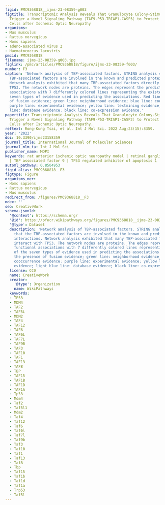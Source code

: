 ```yaml
---
figid: PMC9368818__ijms-23-08359-g003
figtitle: Transcriptomic Analysis Reveals That Granulocyte Colony-Stimulating Factor
  Trigger a Novel Signaling Pathway (TAF9-P53-TRIAP1-CASP3) to Protect Retinal Ganglion
  Cells after Ischemic Optic Neuropathy
organisms:
- Mus musculus
- Rattus norvegicus
- Homo sapiens
- adeno-associated virus 2
- Haematococcus lacustris
pmcid: PMC9368818
filename: ijms-23-08359-g003.jpg
figlink: /pmc/articles/PMC9368818/figure/ijms-23-08359-f003/
number: F3
caption: 'Network analysis of TBP-associated factors. STRING analysis shows that the
  TBP-associated factors are involved in the known and predicted protein–protein interactions.
  Network analysis exhibited that many TBP-associated factors directly interact with
  TP53. The network nodes are proteins. The edges represent the predicted functional
  associations with 7 differently colored lines representing the existence of the
  seven types of evidence used in predicting the associations. Red line: the presence
  of fusion evidence; green line: neighborhood evidence; blue line: cooccurrence evidence;
  purple line: experimental evidence; yellow line: textmining evidence; light blue
  line: database evidence; black line: co-expression evidence.'
papertitle: Transcriptomic Analysis Reveals That Granulocyte Colony-Stimulating Factor
  Trigger a Novel Signaling Pathway (TAF9-P53-TRIAP1-CASP3) to Protect Retinal Ganglion
  Cells after Ischemic Optic Neuropathy.
reftext: Rong-Kung Tsai, et al. Int J Mol Sci. 2022 Aug;23(15):8359.
year: '2022'
doi: 10.3390/ijms23158359
journal_title: International Journal of Molecular Sciences
journal_nlm_ta: Int J Mol Sci
publisher_name: MDPI
keywords: rat anterior ischemic optic neuropathy model | retinal ganglion cell death
  | TBP associated factor 9 | TP53 regulated inhibitor of apoptosis 1 | transcriptome
automl_pathway: 0.8504953
figid_alias: PMC9368818__F3
figtype: Figure
organisms_ner:
- Homo sapiens
- Rattus norvegicus
- Mus musculus
redirect_from: /figures/PMC9368818__F3
ndex: ''
seo: CreativeWork
schema-jsonld:
  '@context': https://schema.org/
  '@id': https://pfocr.wikipathways.org/figures/PMC9368818__ijms-23-08359-g003.html
  '@type': Dataset
  description: 'Network analysis of TBP-associated factors. STRING analysis shows
    that the TBP-associated factors are involved in the known and predicted protein–protein
    interactions. Network analysis exhibited that many TBP-associated factors directly
    interact with TP53. The network nodes are proteins. The edges represent the predicted
    functional associations with 7 differently colored lines representing the existence
    of the seven types of evidence used in predicting the associations. Red line:
    the presence of fusion evidence; green line: neighborhood evidence; blue line:
    cooccurrence evidence; purple line: experimental evidence; yellow line: textmining
    evidence; light blue line: database evidence; black line: co-expression evidence.'
  license: CC0
  name: CreativeWork
  creator:
    '@type': Organization
    name: WikiPathways
  keywords:
  - TP53
  - MDM4
  - TAF2
  - TAF5L
  - MDM2
  - TAF4
  - TAF12
  - TAF6
  - TAF6L
  - TAF7L
  - TAF9B
  - TAF3
  - TAF10
  - TAF1
  - TAF13
  - TAF8
  - TBP
  - TAF15
  - TAF1B
  - TAF1D
  - TAF1A
  - Tp53
  - Mdm4
  - Taf2
  - Taf5l1
  - Mdm2
  - Taf4
  - Taf12
  - Taf6
  - Taf6l
  - Taf7l
  - Taf9b
  - Taf3
  - Taf10
  - Taf1
  - Taf13
  - Taf8
  - Tbp
  - Taf15
  - Taf1b
  - Taf1d
  - Taf1a
  - Trp53
  - Taf5l
---
```

